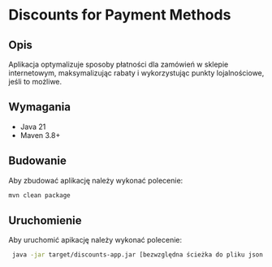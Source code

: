 # Discounts for Payment Methods

## Opis
Aplikacja optymalizuje sposoby płatności dla zamówień w sklepie internetowym, maksymalizując rabaty i wykorzystując punkty lojalnościowe, jeśli to możliwe.

## Wymagania
- Java 21
- Maven 3.8+

## Budowanie
Aby zbudować aplikację należy wykonać polecenie:

```bash
mvn clean package
```

## Uruchomienie
Aby uruchomić apikację należy wykonać polecenie:

```bash
 java -jar target/discounts-app.jar [bezwzględna ścieżka do pliku json z zamówieniami] [bezwzględna ścieżka do pliku json z metodami płatności]
```
